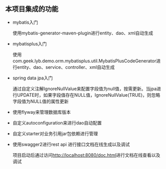 ## 本项目集成的功能

- mybatis入门

    使用mybatis-generator-maven-plugin进行entity、dao、xml自动生成
    
- mybatisplus入门

    使用com.geek.lyb.demo.orm.mybatisplus.util.MybatisPlusCodeGenerator进行entity、dao、service、controller、xml自动生成

- spring data jpa入门

     通过自定义注解IgnoreNullValue来配置字段值为null值，按需更新。当jpa进行UPDATE时，如果字段值存在NULL值，IgnoreNullValue(TRUE)，则忽略字段值为NULL值的属性更新

- 使用flyway来管理数据库版本

- 自定义autoconfiguration来进行dao自动配置

- 自定义starter对业务引用jar包依赖进行管理

- 使用swagger2进行rest api 进行接口文档在线生成以及调试

  项目启动后通过访问[http://localhost:8080/doc.html](http://localhost:8080/doc.html)进行文档在线查看以及调试
  
  
  



